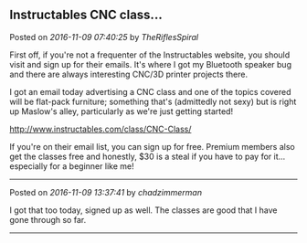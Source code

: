 ## Instructables CNC class...
Posted on *2016-11-09 07:40:25* by *TheRiflesSpiral*

First off, if you're not a frequenter of the Instructables website, you should visit and sign up for their emails. It's where I got my Bluetooth speaker bug and there are always interesting CNC/3D printer projects there.

I got an email today advertising a CNC class and one of the topics covered will be flat-pack furniture; something that's (admittedly not sexy) but is right up Maslow's alley, particularly as we're just getting started!

http://www.instructables.com/class/CNC-Class/

If you're on their email list, you can sign up for free. Premium members also get the classes free and honestly, $30 is a steal if you have to pay for it... especially for a beginner like me!

---

Posted on *2016-11-09 13:37:41* by *chadzimmerman*

I got that too today, signed up as well.  The classes are good that I have gone through so far.

---

